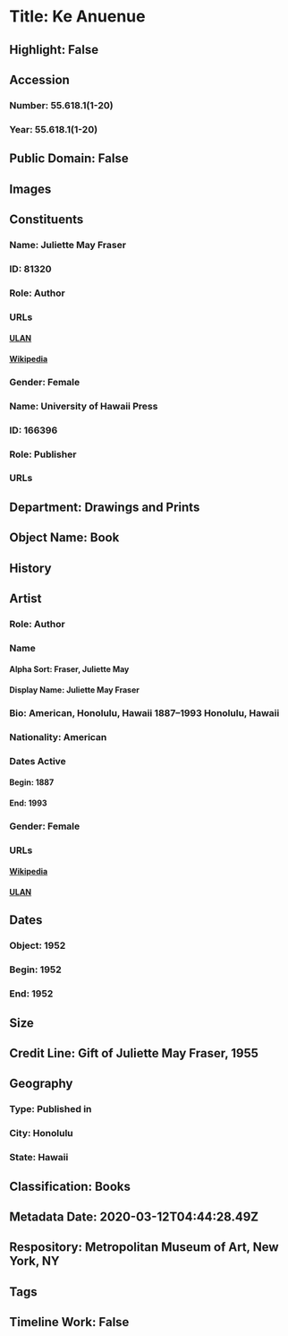 # Title: Ke Anuenue
## Highlight: False
## Accession
### Number: 55.618.1(1-20)
### Year: 55.618.1(1-20)
## Public Domain: False
## Images
## Constituents
### Name: Juliette May Fraser
### ID: 81320
### Role: Author
### URLs
#### [ULAN](http://vocab.getty.edu/page/ulan/500116958)
#### [Wikipedia](https://www.wikidata.org/wiki/Q6309007)
### Gender: Female
### Name: University of Hawaii Press
### ID: 166396
### Role: Publisher
### URLs
## Department: Drawings and Prints
## Object Name: Book
## History
## Artist
### Role: Author
### Name
#### Alpha Sort: Fraser, Juliette May
#### Display Name: Juliette May Fraser
### Bio: American, Honolulu, Hawaii 1887–1993 Honolulu, Hawaii
### Nationality: American
### Dates Active
#### Begin: 1887
#### End: 1993
### Gender: Female
### URLs
#### [Wikipedia](https://www.wikidata.org/wiki/Q6309007)
#### [ULAN](http://vocab.getty.edu/page/ulan/500116958)
## Dates
### Object: 1952
### Begin: 1952
### End: 1952
## Size
## Credit Line: Gift of Juliette May Fraser, 1955
## Geography
### Type: Published in
### City: Honolulu
### State: Hawaii
## Classification: Books
## Metadata Date: 2020-03-12T04:44:28.49Z
## Respository: Metropolitan Museum of Art, New York, NY
## Tags
## Timeline Work: False